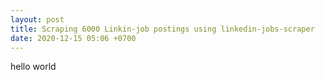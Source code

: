 ```yaml
---
layout: post
title: Scraping 6000 Linkin-job postings using linkedin-jobs-scraper 
date: 2020-12-15 05:06 +0700
---
```

hello world 